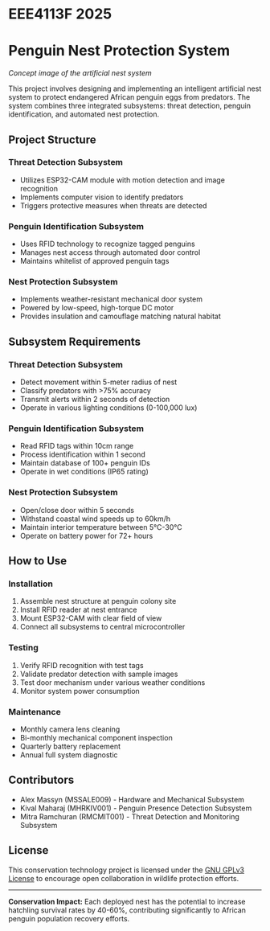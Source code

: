 # EEE4113F 2025
# Penguin Nest Protection System

*Concept image of the artificial nest system*

This project involves designing and implementing an intelligent artificial nest system to protect endangered African penguin eggs from predators. The system combines three integrated subsystems: threat detection, penguin identification, and automated nest protection.

## Project Structure

### Threat Detection Subsystem
- Utilizes ESP32-CAM module with motion detection and image recognition
- Implements computer vision to identify predators
- Triggers protective measures when threats are detected

### Penguin Identification Subsystem
- Uses RFID technology to recognize tagged penguins
- Manages nest access through automated door control
- Maintains whitelist of approved penguin tags

### Nest Protection Subsystem
- Implements weather-resistant mechanical door system
- Powered by low-speed, high-torque DC motor
- Provides insulation and camouflage matching natural habitat

## Subsystem Requirements

### Threat Detection Subsystem
- Detect movement within 5-meter radius of nest
- Classify predators with >75% accuracy
- Transmit alerts within 2 seconds of detection
- Operate in various lighting conditions (0-100,000 lux)

### Penguin Identification Subsystem
- Read RFID tags within 10cm range
- Process identification within 1 second
- Maintain database of 100+ penguin IDs
- Operate in wet conditions (IP65 rating)

### Nest Protection Subsystem
- Open/close door within 5 seconds
- Withstand coastal wind speeds up to 60km/h
- Maintain interior temperature between 5°C-30°C
- Operate on battery power for 72+ hours

## How to Use

### Installation
1. Assemble nest structure at penguin colony site
2. Install RFID reader at nest entrance
3. Mount ESP32-CAM with clear field of view
4. Connect all subsystems to central microcontroller

### Testing
1. Verify RFID recognition with test tags
2. Validate predator detection with sample images
3. Test door mechanism under various weather conditions
4. Monitor system power consumption

### Maintenance
- Monthly camera lens cleaning
- Bi-monthly mechanical component inspection
- Quarterly battery replacement
- Annual full system diagnostic

## Contributors
- Alex Massyn (MSSALE009) - Hardware and Mechanical Subsystem
- Kival Maharaj (MHRKIV001) - Penguin Presence Detection Subsystem
- Mitra Ramchuran (RMCMIT001) - Threat Detection and Monitoring Subsystem

## License
This conservation technology project is licensed under the [GNU GPLv3 License](LICENSE.md) to encourage open collaboration in wildlife protection efforts.

---

**Conservation Impact:** Each deployed nest has the potential to increase hatchling survival rates by 40-60%, contributing significantly to African penguin population recovery efforts.
